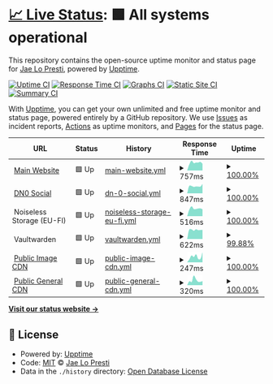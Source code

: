 # [📈 Live Status](https://status.jae.fi): <!--live status--> **🟩 All systems operational**

This repository contains the open-source uptime monitor and status page for [Jae Lo Presti](https://jae.fi), powered by [Upptime](https://github.com/upptime/upptime).

[![Uptime CI](https://github.com/jae1911/status.jae.fi/workflows/Uptime%20CI/badge.svg)](https://github.com/jae1911/status.jae.fi/actions?query=workflow%3A%22Uptime+CI%22)
[![Response Time CI](https://github.com/jae1911/status.jae.fi/workflows/Response%20Time%20CI/badge.svg)](https://github.com/jae1911/status.jae.fi/actions?query=workflow%3A%22Response+Time+CI%22)
[![Graphs CI](https://github.com/jae1911/status.jae.fi/workflows/Graphs%20CI/badge.svg)](https://github.com/jae1911/status.jae.fi/actions?query=workflow%3A%22Graphs+CI%22)
[![Static Site CI](https://github.com/jae1911/status.jae.fi/workflows/Static%20Site%20CI/badge.svg)](https://github.com/jae1911/status.jae.fi/actions?query=workflow%3A%22Static+Site+CI%22)
[![Summary CI](https://github.com/jae1911/status.jae.fi/workflows/Summary%20CI/badge.svg)](https://github.com/jae1911/status.jae.fi/actions?query=workflow%3A%22Summary+CI%22)

With [Upptime](https://upptime.js.org), you can get your own unlimited and free uptime monitor and status page, powered entirely by a GitHub repository. We use [Issues](https://github.com/jae1911/status.jae.fi/issues) as incident reports, [Actions](https://github.com/jae1911/status.jae.fi/actions) as uptime monitors, and [Pages](https://status.jae.fi) for the status page.

<!--start: status pages-->
<!-- This summary is generated by Upptime (https://github.com/upptime/upptime) -->
<!-- Do not edit this manually, your changes will be overwritten -->
<!-- prettier-ignore -->
| URL | Status | History | Response Time | Uptime |
| --- | ------ | ------- | ------------- | ------ |
| <img alt="" src="https://icons.duckduckgo.com/ip3/777.tf.ico" height="13"> [Main Website](https://777.tf) | 🟩 Up | [main-website.yml](https://github.com/jae1911/status.777.tf/commits/HEAD/history/main-website.yml) | <details><summary><img alt="Response time graph" src="./graphs/main-website/response-time-week.png" height="20"> 757ms</summary><br><a href="https://status.777.tf/history/main-website"><img alt="Response time 823" src="https://img.shields.io/endpoint?url=https%3A%2F%2Fraw.githubusercontent.com%2Fjae1911%2Fstatus.777.tf%2FHEAD%2Fapi%2Fmain-website%2Fresponse-time.json"></a><br><a href="https://status.777.tf/history/main-website"><img alt="24-hour response time 651" src="https://img.shields.io/endpoint?url=https%3A%2F%2Fraw.githubusercontent.com%2Fjae1911%2Fstatus.777.tf%2FHEAD%2Fapi%2Fmain-website%2Fresponse-time-day.json"></a><br><a href="https://status.777.tf/history/main-website"><img alt="7-day response time 757" src="https://img.shields.io/endpoint?url=https%3A%2F%2Fraw.githubusercontent.com%2Fjae1911%2Fstatus.777.tf%2FHEAD%2Fapi%2Fmain-website%2Fresponse-time-week.json"></a><br><a href="https://status.777.tf/history/main-website"><img alt="30-day response time 802" src="https://img.shields.io/endpoint?url=https%3A%2F%2Fraw.githubusercontent.com%2Fjae1911%2Fstatus.777.tf%2FHEAD%2Fapi%2Fmain-website%2Fresponse-time-month.json"></a><br><a href="https://status.777.tf/history/main-website"><img alt="1-year response time 823" src="https://img.shields.io/endpoint?url=https%3A%2F%2Fraw.githubusercontent.com%2Fjae1911%2Fstatus.777.tf%2FHEAD%2Fapi%2Fmain-website%2Fresponse-time-year.json"></a></details> | <details><summary><a href="https://status.777.tf/history/main-website">100.00%</a></summary><a href="https://status.777.tf/history/main-website"><img alt="All-time uptime 100.00%" src="https://img.shields.io/endpoint?url=https%3A%2F%2Fraw.githubusercontent.com%2Fjae1911%2Fstatus.777.tf%2FHEAD%2Fapi%2Fmain-website%2Fuptime.json"></a><br><a href="https://status.777.tf/history/main-website"><img alt="24-hour uptime 100.00%" src="https://img.shields.io/endpoint?url=https%3A%2F%2Fraw.githubusercontent.com%2Fjae1911%2Fstatus.777.tf%2FHEAD%2Fapi%2Fmain-website%2Fuptime-day.json"></a><br><a href="https://status.777.tf/history/main-website"><img alt="7-day uptime 100.00%" src="https://img.shields.io/endpoint?url=https%3A%2F%2Fraw.githubusercontent.com%2Fjae1911%2Fstatus.777.tf%2FHEAD%2Fapi%2Fmain-website%2Fuptime-week.json"></a><br><a href="https://status.777.tf/history/main-website"><img alt="30-day uptime 100.00%" src="https://img.shields.io/endpoint?url=https%3A%2F%2Fraw.githubusercontent.com%2Fjae1911%2Fstatus.777.tf%2FHEAD%2Fapi%2Fmain-website%2Fuptime-month.json"></a><br><a href="https://status.777.tf/history/main-website"><img alt="1-year uptime 100.00%" src="https://img.shields.io/endpoint?url=https%3A%2F%2Fraw.githubusercontent.com%2Fjae1911%2Fstatus.777.tf%2FHEAD%2Fapi%2Fmain-website%2Fuptime-year.json"></a></details>
| <img alt="" src="https://icons.duckduckgo.com/ip3/soc.jae.fi.ico" height="13"> [DN0 Social](https://soc.jae.fi) | 🟩 Up | [dn-0-social.yml](https://github.com/jae1911/status.777.tf/commits/HEAD/history/dn-0-social.yml) | <details><summary><img alt="Response time graph" src="./graphs/dn-0-social/response-time-week.png" height="20"> 847ms</summary><br><a href="https://status.777.tf/history/dn-0-social"><img alt="Response time 737" src="https://img.shields.io/endpoint?url=https%3A%2F%2Fraw.githubusercontent.com%2Fjae1911%2Fstatus.777.tf%2FHEAD%2Fapi%2Fdn-0-social%2Fresponse-time.json"></a><br><a href="https://status.777.tf/history/dn-0-social"><img alt="24-hour response time 1086" src="https://img.shields.io/endpoint?url=https%3A%2F%2Fraw.githubusercontent.com%2Fjae1911%2Fstatus.777.tf%2FHEAD%2Fapi%2Fdn-0-social%2Fresponse-time-day.json"></a><br><a href="https://status.777.tf/history/dn-0-social"><img alt="7-day response time 847" src="https://img.shields.io/endpoint?url=https%3A%2F%2Fraw.githubusercontent.com%2Fjae1911%2Fstatus.777.tf%2FHEAD%2Fapi%2Fdn-0-social%2Fresponse-time-week.json"></a><br><a href="https://status.777.tf/history/dn-0-social"><img alt="30-day response time 905" src="https://img.shields.io/endpoint?url=https%3A%2F%2Fraw.githubusercontent.com%2Fjae1911%2Fstatus.777.tf%2FHEAD%2Fapi%2Fdn-0-social%2Fresponse-time-month.json"></a><br><a href="https://status.777.tf/history/dn-0-social"><img alt="1-year response time 761" src="https://img.shields.io/endpoint?url=https%3A%2F%2Fraw.githubusercontent.com%2Fjae1911%2Fstatus.777.tf%2FHEAD%2Fapi%2Fdn-0-social%2Fresponse-time-year.json"></a></details> | <details><summary><a href="https://status.777.tf/history/dn-0-social">100.00%</a></summary><a href="https://status.777.tf/history/dn-0-social"><img alt="All-time uptime 99.55%" src="https://img.shields.io/endpoint?url=https%3A%2F%2Fraw.githubusercontent.com%2Fjae1911%2Fstatus.777.tf%2FHEAD%2Fapi%2Fdn-0-social%2Fuptime.json"></a><br><a href="https://status.777.tf/history/dn-0-social"><img alt="24-hour uptime 100.00%" src="https://img.shields.io/endpoint?url=https%3A%2F%2Fraw.githubusercontent.com%2Fjae1911%2Fstatus.777.tf%2FHEAD%2Fapi%2Fdn-0-social%2Fuptime-day.json"></a><br><a href="https://status.777.tf/history/dn-0-social"><img alt="7-day uptime 100.00%" src="https://img.shields.io/endpoint?url=https%3A%2F%2Fraw.githubusercontent.com%2Fjae1911%2Fstatus.777.tf%2FHEAD%2Fapi%2Fdn-0-social%2Fuptime-week.json"></a><br><a href="https://status.777.tf/history/dn-0-social"><img alt="30-day uptime 100.00%" src="https://img.shields.io/endpoint?url=https%3A%2F%2Fraw.githubusercontent.com%2Fjae1911%2Fstatus.777.tf%2FHEAD%2Fapi%2Fdn-0-social%2Fuptime-month.json"></a><br><a href="https://status.777.tf/history/dn-0-social"><img alt="1-year uptime 99.53%" src="https://img.shields.io/endpoint?url=https%3A%2F%2Fraw.githubusercontent.com%2Fjae1911%2Fstatus.777.tf%2FHEAD%2Fapi%2Fdn-0-social%2Fuptime-year.json"></a></details>
| <img alt="" src="https://icons.duckduckgo.com/ip3/null.ico" height="13"> Noiseless Storage (EU-FI) | 🟩 Up | [noiseless-storage-eu-fi.yml](https://github.com/jae1911/status.777.tf/commits/HEAD/history/noiseless-storage-eu-fi.yml) | <details><summary><img alt="Response time graph" src="./graphs/noiseless-storage-eu-fi/response-time-week.png" height="20"> 516ms</summary><br><a href="https://status.777.tf/history/noiseless-storage-eu-fi"><img alt="Response time 603" src="https://img.shields.io/endpoint?url=https%3A%2F%2Fraw.githubusercontent.com%2Fjae1911%2Fstatus.777.tf%2FHEAD%2Fapi%2Fnoiseless-storage-eu-fi%2Fresponse-time.json"></a><br><a href="https://status.777.tf/history/noiseless-storage-eu-fi"><img alt="24-hour response time 471" src="https://img.shields.io/endpoint?url=https%3A%2F%2Fraw.githubusercontent.com%2Fjae1911%2Fstatus.777.tf%2FHEAD%2Fapi%2Fnoiseless-storage-eu-fi%2Fresponse-time-day.json"></a><br><a href="https://status.777.tf/history/noiseless-storage-eu-fi"><img alt="7-day response time 516" src="https://img.shields.io/endpoint?url=https%3A%2F%2Fraw.githubusercontent.com%2Fjae1911%2Fstatus.777.tf%2FHEAD%2Fapi%2Fnoiseless-storage-eu-fi%2Fresponse-time-week.json"></a><br><a href="https://status.777.tf/history/noiseless-storage-eu-fi"><img alt="30-day response time 561" src="https://img.shields.io/endpoint?url=https%3A%2F%2Fraw.githubusercontent.com%2Fjae1911%2Fstatus.777.tf%2FHEAD%2Fapi%2Fnoiseless-storage-eu-fi%2Fresponse-time-month.json"></a><br><a href="https://status.777.tf/history/noiseless-storage-eu-fi"><img alt="1-year response time 603" src="https://img.shields.io/endpoint?url=https%3A%2F%2Fraw.githubusercontent.com%2Fjae1911%2Fstatus.777.tf%2FHEAD%2Fapi%2Fnoiseless-storage-eu-fi%2Fresponse-time-year.json"></a></details> | <details><summary><a href="https://status.777.tf/history/noiseless-storage-eu-fi">100.00%</a></summary><a href="https://status.777.tf/history/noiseless-storage-eu-fi"><img alt="All-time uptime 100.00%" src="https://img.shields.io/endpoint?url=https%3A%2F%2Fraw.githubusercontent.com%2Fjae1911%2Fstatus.777.tf%2FHEAD%2Fapi%2Fnoiseless-storage-eu-fi%2Fuptime.json"></a><br><a href="https://status.777.tf/history/noiseless-storage-eu-fi"><img alt="24-hour uptime 100.00%" src="https://img.shields.io/endpoint?url=https%3A%2F%2Fraw.githubusercontent.com%2Fjae1911%2Fstatus.777.tf%2FHEAD%2Fapi%2Fnoiseless-storage-eu-fi%2Fuptime-day.json"></a><br><a href="https://status.777.tf/history/noiseless-storage-eu-fi"><img alt="7-day uptime 100.00%" src="https://img.shields.io/endpoint?url=https%3A%2F%2Fraw.githubusercontent.com%2Fjae1911%2Fstatus.777.tf%2FHEAD%2Fapi%2Fnoiseless-storage-eu-fi%2Fuptime-week.json"></a><br><a href="https://status.777.tf/history/noiseless-storage-eu-fi"><img alt="30-day uptime 100.00%" src="https://img.shields.io/endpoint?url=https%3A%2F%2Fraw.githubusercontent.com%2Fjae1911%2Fstatus.777.tf%2FHEAD%2Fapi%2Fnoiseless-storage-eu-fi%2Fuptime-month.json"></a><br><a href="https://status.777.tf/history/noiseless-storage-eu-fi"><img alt="1-year uptime 100.00%" src="https://img.shields.io/endpoint?url=https%3A%2F%2Fraw.githubusercontent.com%2Fjae1911%2Fstatus.777.tf%2FHEAD%2Fapi%2Fnoiseless-storage-eu-fi%2Fuptime-year.json"></a></details>
| <img alt="" src="https://icons.duckduckgo.com/ip3/null.ico" height="13"> Vaultwarden | 🟩 Up | [vaultwarden.yml](https://github.com/jae1911/status.777.tf/commits/HEAD/history/vaultwarden.yml) | <details><summary><img alt="Response time graph" src="./graphs/vaultwarden/response-time-week.png" height="20"> 622ms</summary><br><a href="https://status.777.tf/history/vaultwarden"><img alt="Response time 735" src="https://img.shields.io/endpoint?url=https%3A%2F%2Fraw.githubusercontent.com%2Fjae1911%2Fstatus.777.tf%2FHEAD%2Fapi%2Fvaultwarden%2Fresponse-time.json"></a><br><a href="https://status.777.tf/history/vaultwarden"><img alt="24-hour response time 609" src="https://img.shields.io/endpoint?url=https%3A%2F%2Fraw.githubusercontent.com%2Fjae1911%2Fstatus.777.tf%2FHEAD%2Fapi%2Fvaultwarden%2Fresponse-time-day.json"></a><br><a href="https://status.777.tf/history/vaultwarden"><img alt="7-day response time 622" src="https://img.shields.io/endpoint?url=https%3A%2F%2Fraw.githubusercontent.com%2Fjae1911%2Fstatus.777.tf%2FHEAD%2Fapi%2Fvaultwarden%2Fresponse-time-week.json"></a><br><a href="https://status.777.tf/history/vaultwarden"><img alt="30-day response time 708" src="https://img.shields.io/endpoint?url=https%3A%2F%2Fraw.githubusercontent.com%2Fjae1911%2Fstatus.777.tf%2FHEAD%2Fapi%2Fvaultwarden%2Fresponse-time-month.json"></a><br><a href="https://status.777.tf/history/vaultwarden"><img alt="1-year response time 735" src="https://img.shields.io/endpoint?url=https%3A%2F%2Fraw.githubusercontent.com%2Fjae1911%2Fstatus.777.tf%2FHEAD%2Fapi%2Fvaultwarden%2Fresponse-time-year.json"></a></details> | <details><summary><a href="https://status.777.tf/history/vaultwarden">99.88%</a></summary><a href="https://status.777.tf/history/vaultwarden"><img alt="All-time uptime 99.99%" src="https://img.shields.io/endpoint?url=https%3A%2F%2Fraw.githubusercontent.com%2Fjae1911%2Fstatus.777.tf%2FHEAD%2Fapi%2Fvaultwarden%2Fuptime.json"></a><br><a href="https://status.777.tf/history/vaultwarden"><img alt="24-hour uptime 99.13%" src="https://img.shields.io/endpoint?url=https%3A%2F%2Fraw.githubusercontent.com%2Fjae1911%2Fstatus.777.tf%2FHEAD%2Fapi%2Fvaultwarden%2Fuptime-day.json"></a><br><a href="https://status.777.tf/history/vaultwarden"><img alt="7-day uptime 99.88%" src="https://img.shields.io/endpoint?url=https%3A%2F%2Fraw.githubusercontent.com%2Fjae1911%2Fstatus.777.tf%2FHEAD%2Fapi%2Fvaultwarden%2Fuptime-week.json"></a><br><a href="https://status.777.tf/history/vaultwarden"><img alt="30-day uptime 99.97%" src="https://img.shields.io/endpoint?url=https%3A%2F%2Fraw.githubusercontent.com%2Fjae1911%2Fstatus.777.tf%2FHEAD%2Fapi%2Fvaultwarden%2Fuptime-month.json"></a><br><a href="https://status.777.tf/history/vaultwarden"><img alt="1-year uptime 99.99%" src="https://img.shields.io/endpoint?url=https%3A%2F%2Fraw.githubusercontent.com%2Fjae1911%2Fstatus.777.tf%2FHEAD%2Fapi%2Fvaultwarden%2Fuptime-year.json"></a></details>
| <img alt="" src="https://icons.duckduckgo.com/ip3/i.j4.lc.ico" height="13"> [Public Image CDN](https://i.j4.lc) | 🟩 Up | [public-image-cdn.yml](https://github.com/jae1911/status.777.tf/commits/HEAD/history/public-image-cdn.yml) | <details><summary><img alt="Response time graph" src="./graphs/public-image-cdn/response-time-week.png" height="20"> 247ms</summary><br><a href="https://status.777.tf/history/public-image-cdn"><img alt="Response time 332" src="https://img.shields.io/endpoint?url=https%3A%2F%2Fraw.githubusercontent.com%2Fjae1911%2Fstatus.777.tf%2FHEAD%2Fapi%2Fpublic-image-cdn%2Fresponse-time.json"></a><br><a href="https://status.777.tf/history/public-image-cdn"><img alt="24-hour response time 434" src="https://img.shields.io/endpoint?url=https%3A%2F%2Fraw.githubusercontent.com%2Fjae1911%2Fstatus.777.tf%2FHEAD%2Fapi%2Fpublic-image-cdn%2Fresponse-time-day.json"></a><br><a href="https://status.777.tf/history/public-image-cdn"><img alt="7-day response time 247" src="https://img.shields.io/endpoint?url=https%3A%2F%2Fraw.githubusercontent.com%2Fjae1911%2Fstatus.777.tf%2FHEAD%2Fapi%2Fpublic-image-cdn%2Fresponse-time-week.json"></a><br><a href="https://status.777.tf/history/public-image-cdn"><img alt="30-day response time 345" src="https://img.shields.io/endpoint?url=https%3A%2F%2Fraw.githubusercontent.com%2Fjae1911%2Fstatus.777.tf%2FHEAD%2Fapi%2Fpublic-image-cdn%2Fresponse-time-month.json"></a><br><a href="https://status.777.tf/history/public-image-cdn"><img alt="1-year response time 332" src="https://img.shields.io/endpoint?url=https%3A%2F%2Fraw.githubusercontent.com%2Fjae1911%2Fstatus.777.tf%2FHEAD%2Fapi%2Fpublic-image-cdn%2Fresponse-time-year.json"></a></details> | <details><summary><a href="https://status.777.tf/history/public-image-cdn">100.00%</a></summary><a href="https://status.777.tf/history/public-image-cdn"><img alt="All-time uptime 100.00%" src="https://img.shields.io/endpoint?url=https%3A%2F%2Fraw.githubusercontent.com%2Fjae1911%2Fstatus.777.tf%2FHEAD%2Fapi%2Fpublic-image-cdn%2Fuptime.json"></a><br><a href="https://status.777.tf/history/public-image-cdn"><img alt="24-hour uptime 100.00%" src="https://img.shields.io/endpoint?url=https%3A%2F%2Fraw.githubusercontent.com%2Fjae1911%2Fstatus.777.tf%2FHEAD%2Fapi%2Fpublic-image-cdn%2Fuptime-day.json"></a><br><a href="https://status.777.tf/history/public-image-cdn"><img alt="7-day uptime 100.00%" src="https://img.shields.io/endpoint?url=https%3A%2F%2Fraw.githubusercontent.com%2Fjae1911%2Fstatus.777.tf%2FHEAD%2Fapi%2Fpublic-image-cdn%2Fuptime-week.json"></a><br><a href="https://status.777.tf/history/public-image-cdn"><img alt="30-day uptime 100.00%" src="https://img.shields.io/endpoint?url=https%3A%2F%2Fraw.githubusercontent.com%2Fjae1911%2Fstatus.777.tf%2FHEAD%2Fapi%2Fpublic-image-cdn%2Fuptime-month.json"></a><br><a href="https://status.777.tf/history/public-image-cdn"><img alt="1-year uptime 100.00%" src="https://img.shields.io/endpoint?url=https%3A%2F%2Fraw.githubusercontent.com%2Fjae1911%2Fstatus.777.tf%2FHEAD%2Fapi%2Fpublic-image-cdn%2Fuptime-year.json"></a></details>
| <img alt="" src="https://icons.duckduckgo.com/ip3/bm.777.tf.ico" height="13"> [Public General CDN](https://bm.777.tf) | 🟩 Up | [public-general-cdn.yml](https://github.com/jae1911/status.777.tf/commits/HEAD/history/public-general-cdn.yml) | <details><summary><img alt="Response time graph" src="./graphs/public-general-cdn/response-time-week.png" height="20"> 320ms</summary><br><a href="https://status.777.tf/history/public-general-cdn"><img alt="Response time 285" src="https://img.shields.io/endpoint?url=https%3A%2F%2Fraw.githubusercontent.com%2Fjae1911%2Fstatus.777.tf%2FHEAD%2Fapi%2Fpublic-general-cdn%2Fresponse-time.json"></a><br><a href="https://status.777.tf/history/public-general-cdn"><img alt="24-hour response time 273" src="https://img.shields.io/endpoint?url=https%3A%2F%2Fraw.githubusercontent.com%2Fjae1911%2Fstatus.777.tf%2FHEAD%2Fapi%2Fpublic-general-cdn%2Fresponse-time-day.json"></a><br><a href="https://status.777.tf/history/public-general-cdn"><img alt="7-day response time 320" src="https://img.shields.io/endpoint?url=https%3A%2F%2Fraw.githubusercontent.com%2Fjae1911%2Fstatus.777.tf%2FHEAD%2Fapi%2Fpublic-general-cdn%2Fresponse-time-week.json"></a><br><a href="https://status.777.tf/history/public-general-cdn"><img alt="30-day response time 305" src="https://img.shields.io/endpoint?url=https%3A%2F%2Fraw.githubusercontent.com%2Fjae1911%2Fstatus.777.tf%2FHEAD%2Fapi%2Fpublic-general-cdn%2Fresponse-time-month.json"></a><br><a href="https://status.777.tf/history/public-general-cdn"><img alt="1-year response time 285" src="https://img.shields.io/endpoint?url=https%3A%2F%2Fraw.githubusercontent.com%2Fjae1911%2Fstatus.777.tf%2FHEAD%2Fapi%2Fpublic-general-cdn%2Fresponse-time-year.json"></a></details> | <details><summary><a href="https://status.777.tf/history/public-general-cdn">100.00%</a></summary><a href="https://status.777.tf/history/public-general-cdn"><img alt="All-time uptime 100.00%" src="https://img.shields.io/endpoint?url=https%3A%2F%2Fraw.githubusercontent.com%2Fjae1911%2Fstatus.777.tf%2FHEAD%2Fapi%2Fpublic-general-cdn%2Fuptime.json"></a><br><a href="https://status.777.tf/history/public-general-cdn"><img alt="24-hour uptime 100.00%" src="https://img.shields.io/endpoint?url=https%3A%2F%2Fraw.githubusercontent.com%2Fjae1911%2Fstatus.777.tf%2FHEAD%2Fapi%2Fpublic-general-cdn%2Fuptime-day.json"></a><br><a href="https://status.777.tf/history/public-general-cdn"><img alt="7-day uptime 100.00%" src="https://img.shields.io/endpoint?url=https%3A%2F%2Fraw.githubusercontent.com%2Fjae1911%2Fstatus.777.tf%2FHEAD%2Fapi%2Fpublic-general-cdn%2Fuptime-week.json"></a><br><a href="https://status.777.tf/history/public-general-cdn"><img alt="30-day uptime 100.00%" src="https://img.shields.io/endpoint?url=https%3A%2F%2Fraw.githubusercontent.com%2Fjae1911%2Fstatus.777.tf%2FHEAD%2Fapi%2Fpublic-general-cdn%2Fuptime-month.json"></a><br><a href="https://status.777.tf/history/public-general-cdn"><img alt="1-year uptime 100.00%" src="https://img.shields.io/endpoint?url=https%3A%2F%2Fraw.githubusercontent.com%2Fjae1911%2Fstatus.777.tf%2FHEAD%2Fapi%2Fpublic-general-cdn%2Fuptime-year.json"></a></details>

<!--end: status pages-->

[**Visit our status website →**](https://status.jae.fi)

## 📄 License

- Powered by: [Upptime](https://github.com/upptime/upptime)
- Code: [MIT](./LICENSE) © [Jae Lo Presti](https://jae.fi)
- Data in the `./history` directory: [Open Database License](https://opendatacommons.org/licenses/odbl/1-0/)
